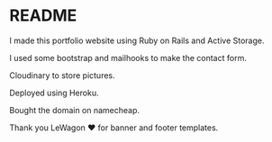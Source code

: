 # README

I made this portfolio website using Ruby on Rails and Active Storage.

I used some bootstrap and mailhooks to make the contact form.

Cloudinary to store pictures.

Deployed using Heroku.

Bought the domain on namecheap.

Thank you LeWagon ❤️ for banner and footer templates.
